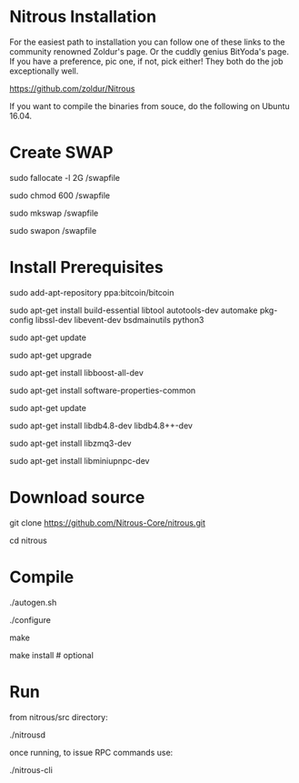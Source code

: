 # Nitrous Installation

For the easiest path to installation you can follow one of these links to the community renowned Zoldur's page.  Or the cuddly genius BitYoda's page.  If you have a preference, pic one, if not, pick either!  They both do the job exceptionally well.

https://github.com/zoldur/Nitrous




If you want to compile the binaries from souce, do the following on Ubuntu 16.04.

# Create SWAP

sudo fallocate -l 2G /swapfile


sudo chmod 600 /swapfile

sudo mkswap /swapfile

sudo swapon /swapfile


# Install Prerequisites

sudo add-apt-repository ppa:bitcoin/bitcoin

sudo apt-get install build-essential libtool autotools-dev automake pkg-config libssl-dev libevent-dev bsdmainutils python3

sudo apt-get update

sudo apt-get upgrade

sudo apt-get install libboost-all-dev

sudo apt-get install software-properties-common

sudo apt-get update

sudo apt-get install libdb4.8-dev libdb4.8++-dev

sudo apt-get install libzmq3-dev

sudo apt-get install libminiupnpc-dev


# Download source

git clone https://github.com/Nitrous-Core/nitrous.git

cd nitrous


# Compile

./autogen.sh

./configure

make

make install # optional


# Run

from nitrous/src directory:

./nitrousd

once running, to issue RPC commands use:

./nitrous-cli <command>

